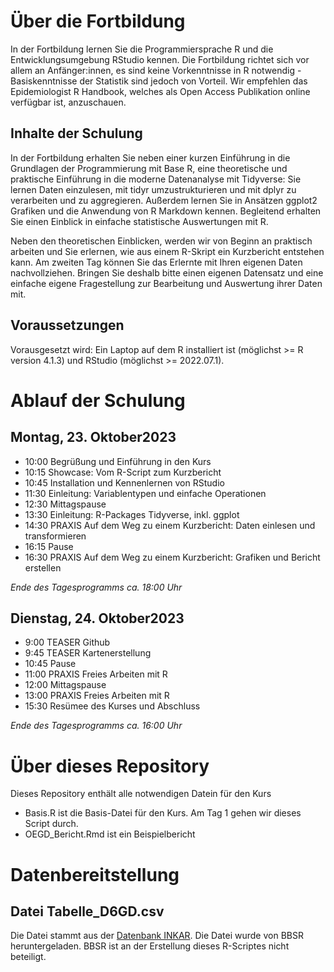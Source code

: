 
# Über die Fortbildung
In der Fortbildung lernen Sie die Programmiersprache R und die Entwicklungsumgebung RStudio kennen. Die Fortbildung richtet sich vor allem an Anfänger:innen, es sind keine Vorkenntnisse in R notwendig - Basiskenntnisse der Statistik sind jedoch von Vorteil. Wir empfehlen das Epidemiologist R Handbook, welches als Open Access Publikation online verfügbar ist, anzuschauen.

## Inhalte der Schulung
In der Fortbildung erhalten Sie neben einer kurzen Einführung in die Grundlagen der Programmierung mit Base R, eine theoretische und praktische Einführung in die moderne Datenanalyse mit Tidyverse: Sie lernen Daten einzulesen, mit tidyr umzustrukturieren und mit dplyr zu verarbeiten und zu aggregieren. Außerdem lernen Sie in Ansätzen ggplot2 Grafiken und die Anwendung von R Markdown kennen. Begleitend erhalten Sie einen Einblick in einfache statistische Auswertungen mit R.

Neben den theoretischen Einblicken, werden wir von Beginn an praktisch arbeiten und Sie erlernen, wie aus einem R-Skript ein Kurzbericht entstehen kann. Am zweiten Tag können Sie das Erlernte mit Ihren eigenen Daten nachvollziehen. Bringen Sie deshalb bitte einen eigenen Datensatz und eine einfache eigene Fragestellung zur Bearbeitung und Auswertung ihrer Daten mit.


## Voraussetzungen
Vorausgesetzt wird: Ein Laptop auf dem R installiert ist (möglichst >= R version 4.1.3) und RStudio (möglichst >= 2022.07.1).


# Ablauf der Schulung

## Montag, 23. Oktober2023

* 10:00	Begrüßung und Einführung in den Kurs
* 10:15	Showcase: Vom R-Script zum Kurzbericht
* 10:45	Installation und Kennenlernen von RStudio
* 11:30	Einleitung: Variablentypen und einfache Operationen
* 12:30	Mittagspause
* 13:30	Einleitung: R-Packages Tidyverse, inkl. ggplot
* 14:30	PRAXIS Auf dem Weg zu einem Kurzbericht: Daten einlesen und transformieren
* 16:15	Pause
* 16:30	PRAXIS Auf dem Weg zu einem Kurzbericht: Grafiken und Bericht erstellen

_Ende des Tagesprogramms ca. 18:00 Uhr_

## Dienstag, 24. Oktober2023
* 9:00	TEASER Github
* 9:45 	TEASER Kartenerstellung
* 10:45	Pause
* 11:00	PRAXIS Freies Arbeiten mit R
* 12:00	Mittagspause
* 13:00	PRAXIS Freies Arbeiten mit R
* 15:30	Resümee des Kurses und Abschluss

_Ende des Tagesprogramms ca. 16:00 Uhr_



# Über dieses Repository
Dieses Repository enthält alle notwendigen Datein für den Kurs

* Basis.R ist die Basis-Datei für den Kurs. Am Tag 1 gehen wir dieses Script durch. 
* OEGD_Bericht.Rmd ist ein Beispielbericht


# Datenbereitstellung
## Datei Tabelle_D6GD.csv
Die Datei stammt aus der [Datenbank INKAR](https://www.inkar.de/). Die Datei wurde von BBSR heruntergeladen. BBSR ist an der Erstellung dieses R-Scriptes nicht beteiligt.
